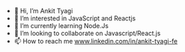 - 👋 Hi, I’m Ankit Tyagi
- 👀 I’m interested in JavaScript and Reactjs
- 🌱 I’m currently learning Node.Js
- 💞️ I’m looking to collaborate on Javascript/React.js
- 📫 How to reach me www.linkedin.com/in/ankit-tyagi-fe

<!---
ankittyagi140/ankittyagi140 is a ✨ special ✨ repository because its `README.md` (this file) appears on your GitHub profile.
You can click the Preview link to take a look at your changes.
--->
